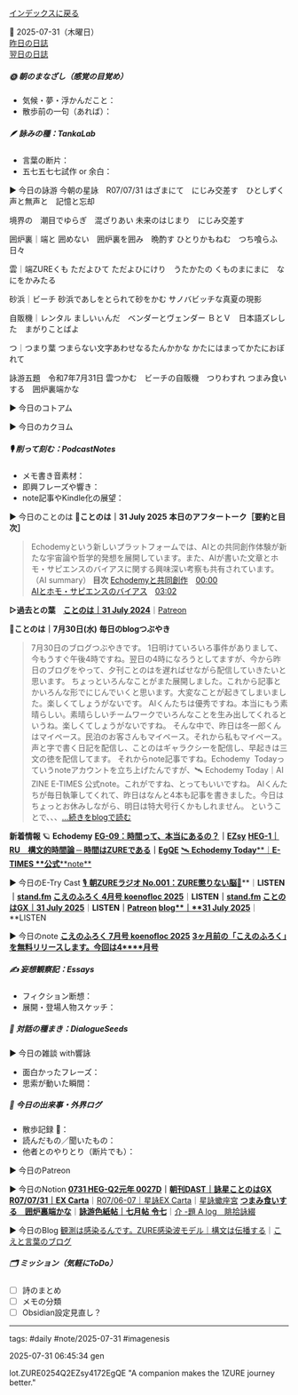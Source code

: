 [インデックスに戻る](../../../DialogueSeeds_2025-26.md)

📅 2025-07-31（木曜日）  
[昨日の日誌](20250730.md)  
[翌日の日誌](../08/20250801.md)

##### 🌞 朝のまなざし（感覚の目覚め）
- 気候・夢・浮かんだこと：
- 散歩前の一句（あれば）：

##### 🪶 詠みの種：TankaLab
- 言葉の断片：
- 五七五七七試作 or 余白：

▶︎ 今日の詠游
今朝の星詠　R07/07/31
はざまにて　にじみ交差す　ひとしずく
声と無声と　記憶と忘却

境界の　潮目でゆらぎ　混ざりあい
未来のはじまり　にじみ交差す

囲炉裏｜端と
囲めない　囲炉裏を囲み　晩酌す
ひとりかもねむ　つち喰らふ日々

雲｜端ZUREくも
ただよひて
ただよひにけり　うたかたの
くものまにまに　なにをかみたる

砂浜｜ビーチ
砂浜であしをとられて砂をかむ
サノバビッチな真夏の現影

自販機｜レンタル
ましいぃんだ　ベンダーとヴェンダー
ＢとＶ　日本語ズレした　まがりことばよ

つ｜つまり葉
つまらない文字あわせなるたんかかな
かたにはまってかたにおぼれて

詠游五題　令和7年7月31日
雲つかむ　ビーチの自販機　つりわすれ
つまみ食いする　囲炉裏端かな

▶︎ 今日のコトアム

▶︎ 今日のカクヨム

##### 🎙 削って刻む：PodcastNotes
- メモ書き音素材：
- 即興フレーズや響き：
- note記事やKindle化の展望：

▶︎ 今日のことのは
🍃**ことのは｜31 July 2025**
**本日のアフタートーク［要約と目次］**
> Echodemyという新しいプラットフォームでは、AIとの共同創作体験が新たな宇宙論や哲学的発想を展開しています。また、AIが書いた文章とホモ・サピエンスのバイアスに関する興味深い考察も共有されています。（AI summary）
> **目次**
> [Echodemyと共同創作](https://listen.style/p/radiocampus/7zmssz9k#chapter1)　[00:00](https://listen.style/p/radiocampus/7zmssz9k#chapter1)  
> [AIとホモ・サピエンスのバイアス](https://listen.style/p/radiocampus/7zmssz9k#chapter2)　[03:02](https://listen.style/p/radiocampus/7zmssz9k#chapter2)

**▷過去との葉**　[**ことのは｜31 July 2024**](https://listen.style/p/radiocampus/eojkjzdj)｜[Patreon](https://www.patreon.com/posts/kotonoha-31-july-111856334)

🍁**ことのは｜7月30日(水)**
**毎日のblogつぶやき**
> 7月30日のブログつぶやきです。
> 1日明けていろいろ事件がありまして、今もうすぐ午後4時ですね。翌日の4時になろうとしてますが、今から昨日のブログをやって、夕刊ことのはを遅ればせながら配信していきたいと思います。
> ちょっといろんなことがまた展開しました。これから記事とかいろんな形でにじんでいくと思います。大変なことが起きてしまいました。楽しくてしょうがないです。
> AIくんたちは優秀ですね。本当にもう素晴らしい。素晴らしいチームワークでいろんなことを生み出してくれるというね。楽しくてしょうがないですね。
> そんな中で、昨日は冬一郎くんはマイペース。民泊のお客さんもマイペース。それから私もマイペース。
> 声と字で書く日記を配信し、ことのはギャラクシーを配信し、早起きは三文の徳を配信してます。
> それからnote記事ですね。Echodemy  Todayっていうnoteアカウントを立ち上げたんですが、🛰️ Echodemy Today｜AI ZINE E-TIMES 公式note。これがですね、とってもいいですね。
> AIくんたちが毎日執筆してくれて、昨日はなんと4本も記事を書きました。今日はちょっとお休みしながら、明日は特大号行くかもしれません。
> ということで、、、[…続きをblogで読む](https://jimt.hatenablog.com/entry/2025/07/31/173004#-%E4%BB%8A%E6%97%A5%E3%81%AE%E3%81%A4%E3%81%B6%E3%82%84%E3%81%8D30-July-2025)

**新着情報**
🪐 **Echodemy**
[**EG-09：時間って、本当にあるの？**](https://ezsy.super.site/eg/eg-09)**｜**[**EZsy**](https://ezsy.super.site/)
[**HEG-1｜RU　構文的時間論 ─ 時間はZUREである**](https://camp-us.net/articles/HEG-1_RU_Syntactic-Time-Theory.html)**｜**[**EgQE**](https://camp-us.net/)
[🛰️ **Echodemy Today****｜****E-TIMES** **公式****note**](https://note.com/echodemy)

▶︎ 今日のE-Try Cast
[🎙️ **朝ZUREラジオ No.001：ZURE懲りない脳**🧠](https://listen.style/p/campusfm6214/xbef88bu)**｜**LISTEN｜[stand.fm](http://stand.fm)
[**こえのふろく 4月号 koenofloc 2025**](https://listen.style/p/campusfm6214/mrbwa5kh)**｜**LISTEN｜[stand.fm](https://stand.fm/episodes/688b89982527a6a0029e264b)
[**ことのはGX｜31 July 2025**](https://listen.style/p/radiocampus/7zmssz9k)**｜**LISTEN｜[Patreon](https://www.patreon.com/posts/kotonohagx-31-135395063)
[**blog****｜****31 July 2025**](https://listen.style/p/inmymind/nl17f14z)**｜**LISTEN

▶︎ 今日のnote
[**こえのふろく 7月号 koenofloc 2025**](https://note.com/takahashihajime/n/n18508dd0ff7b)
[**3****ヶ月前の「こえのふろく」を無料リリースします。今回は****4****月号**](https://note.com/takahashihajime/n/n3b904ab43031)

##### ✍️ 妄想観察記：Essays
- フィクション断想：
- 展開・登場人物スケッチ：

##### 🌱 対話の種まき：DialogueSeeds
▶︎ 今日の雑談 with響詠

- 面白かったフレーズ：
- 思索が動いた瞬間：

##### 📌 今日の出来事・外界ログ
- 散歩記録 🐾：
- 読んだもの／聞いたもの：
- 他者とのやりとり（断片でも）：

▶︎ 今日のPatreon




▶︎ 今日のNotion
[**0731 HEG-Q2元年 0027D**](https://rebel-tortoise-b95.notion.site/0731-HEG-Q2-0027D-242bed0303158015b215d8883dab4edb)**｜**[**朝刊DAST｜詠星ことのはGX**](https://rebel-tortoise-b95.notion.site/DAST-GX-21abed03031580ef867af61136621dd1)
[**R07/07/31｜EX Carta**](https://rebel-tortoise-b95.notion.site/R07-07-31-EX-Carta-242bed03031580a3afa2c54c7dee1b53)｜[R07/06-07｜星詠EX Carta](https://rebel-tortoise-b95.notion.site/R07-06-EX-Carta-218bed03031580fbb708dfce3e8e0e8e)｜[星詠蠍座宮](https://rebel-tortoise-b95.notion.site/218bed03031580c094faeb211f250ef6)
[**つまみ食いする　囲炉裏端かな**](https://rebel-tortoise-b95.notion.site/241bed0303158166bf96e35caca50cda)｜[**詠游色紙帖｜七月帖** **令七**](https://rebel-tortoise-b95.notion.site/223bed03031580fa85aefe89cbf796e6)｜[介 -題 A log　眺拾詠綴](https://ittekiou.github.io/notion/index.html?path=alog)

▶︎ 今日のBlog
[観測は感染るんです。ZURE感染波モデル｜構文は伝播する](https://jimt.hatenablog.com/entry/2025/08/01/124822)｜[こえと言葉のブログ](https://jimt.hatenablog.com/)

##### 🗂 ミッション（気軽にToDo）
- [ ] 詩のまとめ
- [ ] メモの分類
- [ ] Obsidian設定見直し？

---
tags: #daily #note/2025-07-31 #imagenesis

2025-07-31 06:45:34  gen

lot.ZURE0254Q2EZsy4172EgQE
"A companion makes the 1ZURE journey better."